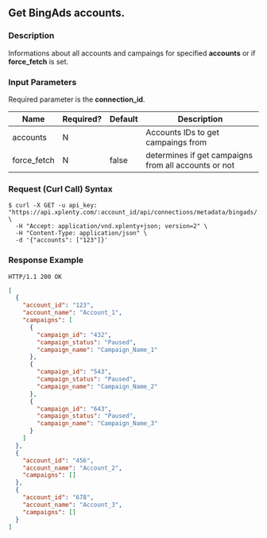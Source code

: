 ## Get BingAds accounts.

### Description
Informations about all accounts and campaings for specified **accounts** or if **force_fetch** is set.

### Input Parameters
Required parameter is the **connection_id**.

|Name|Required?|Default|Description|
|----|---------|-------|-----------|
accounts|N| |Accounts IDs to get campaings from
force_fetch|N|false|determines if get campaigns from all accounts or not


### Request (Curl Call) Syntax
```shell
$ curl -X GET -u api_key: "https://api.xplenty.com/:account_id/api/connections/metadata/bingads/:connection_id/accounts" \
  -H "Accept: application/vnd.xplenty+json; version=2" \
  -H "Content-Type: application/json" \
  -d '{"accounts": ["123"]}'
```

### Response Example
```HTTP
HTTP/1.1 200 OK
```

```json
[
  {
    "account_id": "123",
    "account_name": "Account_1",
    "campaigns": [
      {
        "campaign_id": "432",
        "campaign_status": "Paused",
        "campaign_name": "Campaign_Name_1"
      },
      {
        "campaign_id": "543",
        "campaign_status": "Paused",
        "campaign_name": "Campaign_Name_2"
      },
      {
        "campaign_id": "643",
        "campaign_status": "Paused",
        "campaign_name": "Campaign_Name_3"
      }
    ]
  },
  {
    "account_id": "456",
    "account_name": "Account_2",
    "campaigns": []
  },
  {
    "account_id": "678",
    "account_name": "Account_3",
    "campaigns": []
  }
]
```

